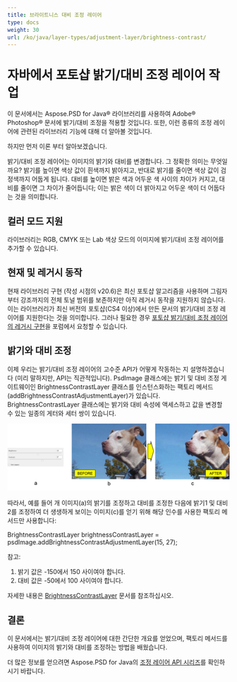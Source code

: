 ```yaml
---
title: 브라이트니스 대비 조정 레이어
type: docs
weight: 30
url: /ko/java/layer-types/adjustment-layer/brightness-contrast/
---
```


# 자바에서 포토샵 밝기/대비 조정 레이어 작업

이 문서에서는 Aspose.PSD for Java® 라이브러리를 사용하여 Adobe® Photoshop® 문서에 밝기/대비 조정을 적용할 것입니다. 또한, 이런 종류의 조정 레이어에 관련된 라이브러리 기능에 대해 더 알아볼 것입니다.

하지만 먼저 이론 부터 알아보겠습니다.

밝기/대비 조정 레이어는 이미지의 밝기와 대비를 변경합니다. 그 정확한 의미는 무엇일까요? 밝기를 높이면 색상 값이 흰색까지 밝아지고, 반대로 밝기를 줄이면 색상 값이 검정색까지 어둡게 됩니다. 대비를 높이면 밝은 색과 어두운 색 사이의 차이가 커지고, 대비를 줄이면 그 차이가 줄어듭니다; 이는 밝은 색이 더 밝아지고 어두운 색이 더 어둡다는 것을 의미합니다.

## 컬러 모드 지원

라이브러리는 RGB, CMYK 또는 Lab 색상 모드의 이미지에 밝기/대비 조정 레이어를 추가할 수 있습니다.

## 현재 및 레거시 동작

현재 라이브러리 구현 (작성 시점의 v20.6)은 최신 포토샵 알고리즘을 사용하며 그림자부터 강조까지의 전체 토널 범위를 보존하지만 아직 레거시 동작을 지원하지 않습니다. 이는 라이브러리가 최신 버전의 포토샵(CS4 이상)에서 만든 문서의 밝기/대비 조정 레이어를 지원한다는 것을 의미합니다. 그러나 필요한 경우 [포토샵 밝기/대비 조정 레이어의 레거시 구현](https://forum.aspose.com/c/psd)을 포럼에서 요청할 수 있습니다.

## 밝기와 대비 조정

이제 우리는 밝기/대비 조정 레이어의 고수준 API가 어떻게 작동하는 지 설명하겠습니다 (미리 말하지만, API는 직관적입니다). PsdImage 클래스에는 밝기 및 대비 조정 게이트웨이인 BrightnessContrastLayer 클래스를 인스턴스화하는 팩토리 메서드(addBrightnessContrastAdjustmentLayer)가 있습니다. BrightnessContrastLayer 클래스에는 밝기와 대비 속성에 액세스하고 값을 변경할 수 있는 일종의 게터와 세터 쌍이 있습니다.

![|PSD의 밝기/대비 조정 레이어 예제](brightness-contrast-psd-adjustment-layer-figure-1.png)

따라서, 예를 들어 개 이미지(a)의 밝기를 조정하고 대비를 조정한 다음에 밝기1 및 대비2를 조정하여 더 생생하게 보이는 이미지(c)를 얻기 위해 해당 인수를 사용한 팩토리 메서드만 사용합니다:

BrightnessContrastLayer brightnessContrastLayer = psdImage.addBrightnessContrastAdjustmentLayer(15, 27);

참고:

1. 밝기 값은 -150에서 150 사이여야 합니다.
2. 대비 값은 -50에서 100 사이여야 합니다.

자세한 내용은 [BrightnessContrastLayer](https://reference.aspose.com/psd/java/com.aspose.psd.fileformats.psd.layers.adjustmentlayers/BrightnessContrastLayer) 문서를 참조하십시오.

## 결론

이 문서에서는 밝기/대비 조정 레이어에 대한 간단한 개요를 얻었으며, 팩토리 메서드를 사용하여 이미지의 밝기와 대비를 조정하는 방법을 배웠습니다.

더 많은 정보를 얻으려면 Aspose.PSD for Java의 [조정 레이어 API 시리즈](/ko/java/layer-types/adjustment-layer/)를 확인하시기 바랍니다.

